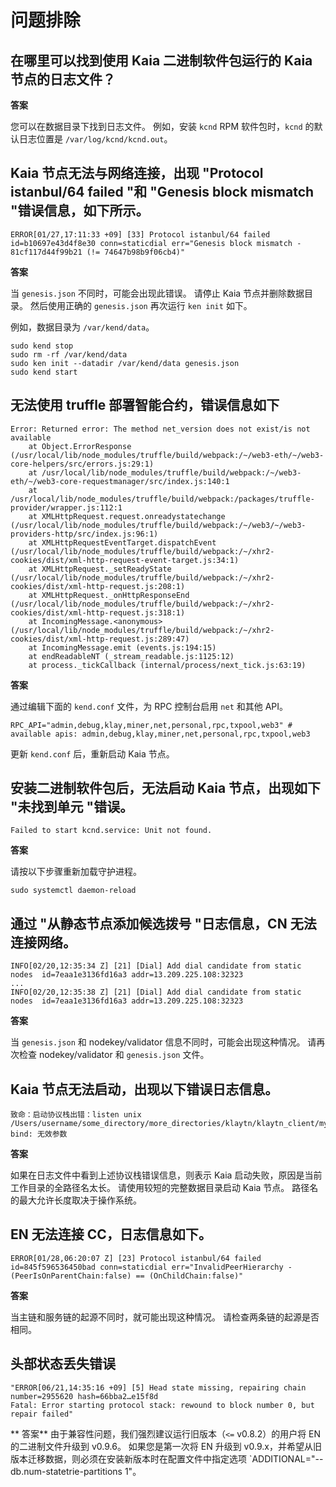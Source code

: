 # 问题排除

## 在哪里可以找到使用 Kaia 二进制软件包运行的 Kaia 节点的日志文件？ <a id="where-can-i-find-a-log-file-for-the-running-kaia-node-using-the-kaia-binary"></a>

**答案**

您可以在数据目录下找到日志文件。 例如，安装 `kcnd` RPM 软件包时，`kcnd` 的默认日志位置是 `/var/log/kcnd/kcnd.out`。

## Kaia 节点无法与网络连接，出现 "Protocol istanbul/64 failed "和 "Genesis block mismatch "错误信息，如下所示。 <a id="kaia-node-can-not-connect-to-network-with-protocol-istanbul-64-failed-and-gene"></a>

```
ERROR[01/27,17:11:33 +09] [33] Protocol istanbul/64 failed               id=b10697e43d4f8e30 conn=staticdial err="Genesis block mismatch - 81cf117d44f99b21 (!= 74647b98b9f06cb4)"
```

**答案**

当 `genesis.json` 不同时，可能会出现此错误。
请停止 Kaia 节点并删除数据目录。 然后使用正确的 `genesis.json` 再次运行 `ken init` 如下。

例如，数据目录为 `/var/kend/data`。

```
sudo kend stop
sudo rm -rf /var/kend/data
sudo ken init --datadir /var/kend/data genesis.json
sudo kend start
```

## 无法使用 truffle 部署智能合约，错误信息如下 <a id="can-t-deploy-smart-contract-using-truffle-with-following-error-message"></a>

```
Error: Returned error: The method net_version does not exist/is not available
    at Object.ErrorResponse (/usr/local/lib/node_modules/truffle/build/webpack:/~/web3-eth/~/web3-core-helpers/src/errors.js:29:1)
    at /usr/local/lib/node_modules/truffle/build/webpack:/~/web3-eth/~/web3-core-requestmanager/src/index.js:140:1
    at /usr/local/lib/node_modules/truffle/build/webpack:/packages/truffle-provider/wrapper.js:112:1
    at XMLHttpRequest.request.onreadystatechange (/usr/local/lib/node_modules/truffle/build/webpack:/~/web3/~/web3-providers-http/src/index.js:96:1)
    at XMLHttpRequestEventTarget.dispatchEvent (/usr/local/lib/node_modules/truffle/build/webpack:/~/xhr2-cookies/dist/xml-http-request-event-target.js:34:1)
    at XMLHttpRequest._setReadyState (/usr/local/lib/node_modules/truffle/build/webpack:/~/xhr2-cookies/dist/xml-http-request.js:208:1)
    at XMLHttpRequest._onHttpResponseEnd (/usr/local/lib/node_modules/truffle/build/webpack:/~/xhr2-cookies/dist/xml-http-request.js:318:1)
    at IncomingMessage.<anonymous> (/usr/local/lib/node_modules/truffle/build/webpack:/~/xhr2-cookies/dist/xml-http-request.js:289:47)
    at IncomingMessage.emit (events.js:194:15)
    at endReadableNT (_stream_readable.js:1125:12)
    at process._tickCallback (internal/process/next_tick.js:63:19)
```

**答案**

通过编辑下面的 `kend.conf` 文件，为 RPC 控制台启用 `net` 和其他 API。

```
RPC_API="admin,debug,klay,miner,net,personal,rpc,txpool,web3" # available apis: admin,debug,klay,miner,net,personal,rpc,txpool,web3
```

更新 `kend.conf` 后，重新启动 Kaia 节点。

## 安装二进制软件包后，无法启动 Kaia 节点，出现如下 "未找到单元 "错误。 <a id="can-t-start-kaia-node-with-unit-not-found-error-as-below-after-installing-bina"></a>

```
Failed to start kcnd.service: Unit not found.
```

**答案**

请按以下步骤重新加载守护进程。

```
sudo systemctl daemon-reload
```

## 通过 "从静态节点添加候选拨号 "日志信息，CN 无法连接网络。 <a id="cn-can-t-connect-to-network-with-add-dial-candidate-from-static-nodes-log-messag"></a>

```
INFO[02/20,12:35:34 Z] [21] [Dial] Add dial candidate from static nodes  id=7eaa1e3136fd16a3 addr=13.209.225.108:32323
...
INFO[02/20,12:35:38 Z] [21] [Dial] Add dial candidate from static nodes  id=7eaa1e3136fd16a3 addr=13.209.225.108:32323
```

**答案**

当 `genesis.json` 和 nodekey/validator 信息不同时，可能会出现这种情况。
请再次检查 nodekey/validator 和 `genesis.json` 文件。

## Kaia 节点无法启动，出现以下错误日志信息。 <a id="kaia-node-can-t-start-with-following-error-log-message"></a>

```
致命：启动协议栈出错：listen unix /Users/username/some_directory/more_directories/klaytn/klaytn_client/my_test_klaytn/data/dd/klay.ipc: bind: 无效参数
```

**答案**

如果在日志文件中看到上述协议栈错误信息，则表示 Kaia 启动失败，原因是当前工作目录的全路径名太长。 请使用较短的完整数据目录启动 Kaia 节点。 路径名的最大允许长度取决于操作系统。

## EN 无法连接 CC，日志信息如下。 <a id="en-can-t-connect-to-cc-with-following-log-message"></a>

```
ERROR[01/28,06:20:07 Z] [23] Protocol istanbul/64 failed id=845f596536450bad conn=staticdial err="InvalidPeerHierarchy - (PeerIsOnParentChain:false) == (OnChildChain:false)"
```

**答案**

当主链和服务链的起源不同时，就可能出现这种情况。 请检查两条链的起源是否相同。

## 头部状态丢失错误<a id="head-state-missing-error"></a>

```
"ERROR[06/21,14:35:16 +09] [5] Head state missing, repairing chain       number=2955620 hash=66bba2…e15f8d
Fatal: Error starting protocol stack: rewound to block number 0, but repair failed"
```

\*\* 答案\*\*
由于兼容性问题，我们强烈建议运行旧版本（`<=` v0.8.2）的用户将 EN 的二进制文件升级到 v0.9.6。 如果您是第一次将 EN 升级到 v0.9.x，并希望从旧版本迁移数据，则必须在安装新版本时在配置文件中指定选项 \`ADDITIONAL="--db.num-statetrie-partitions 1"。
